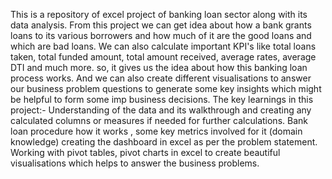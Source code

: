 This is a repository of excel project of banking loan sector along with its data analysis.
From this project we can get idea about how a bank grants loans to its various borrowers and how much of it are the good loans and which are bad loans.
We can also calculate important KPI's like total loans taken, total funded amount, total amount received, average rates, average DTI and much more.
so, it gives us the idea about how this banking loan process works.
And we can also create different visualisations to answer our business problem questions to generate some key insights which might be helpful to form some imp business decisions.
The key learnings in this project:-
Understanding of the data and its walkthrough and creating any calculated columns or measures if needed for further calculations.
Bank loan procedure how it works , some key metrics involved for it (domain knowledge)
creating the dashboard in excel as per the problem statement.
Working with pivot tables, pivot charts in excel to create beautiful visualisations which helps to answer the business problems.


